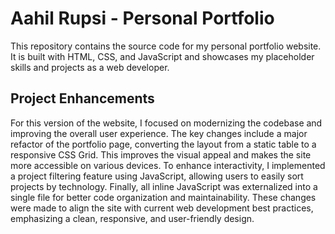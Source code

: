 # Aahil Rupsi - Personal Portfolio

This repository contains the source code for my personal portfolio website. It is built with HTML, CSS, and JavaScript and showcases my placeholder skills and projects as a web developer.

## Project Enhancements

For this version of the website, I focused on modernizing the codebase and improving the overall user experience. The key changes include a major refactor of the portfolio page, converting the layout from a static table to a responsive CSS Grid. This improves the visual appeal and makes the site more accessible on various devices. To enhance interactivity, I implemented a project filtering feature using JavaScript, allowing users to easily sort projects by technology. Finally, all inline JavaScript was externalized into a single file for better code organization and maintainability. These changes were made to align the site with current web development best practices, emphasizing a clean, responsive, and user-friendly design.